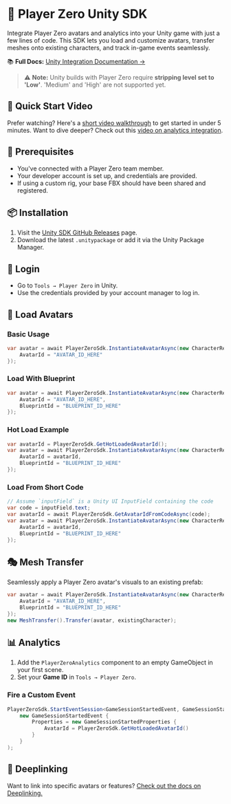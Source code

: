 # 🧩 Player Zero Unity SDK

Integrate Player Zero avatars and analytics into your Unity game with just a few lines of code. This SDK lets you load and customize avatars, transfer meshes onto existing characters, and track in-game events seamlessly.

📚 **Full Docs:** [Unity Integration Documentation →](https://app.gitbook.com/o/-MUPNxqiv9WwarP92bMF/s/gzrFZv4JI6y2EfhkJwzN/integrations/unity-integration)

> ⚠️ **Note:** Unity builds with Player Zero require **stripping level set to 'Low'**. 'Medium' and 'High' are not supported yet.

## 🎥 Quick Start Video

Prefer watching? Here's a [short video walkthrough](https://www.youtube.com/watch?v=04-SCWpN3K0&embeds_referring_euri=https%3A%2F%2Fcdn.iframe.ly%2F&source_ve_path=MjM4NTE) to get started in under 5 minutes.
Want to dive deeper? Check out this [video on analytics integration](https://www.youtube.com/watch?v=ukpULD5lWww).

## 🚀 Prerequisites

- You've connected with a Player Zero team member.
- Your developer account is set up, and credentials are provided.
- If using a custom rig, your base FBX should have been shared and registered.

## 📦 Installation

1. Visit the [Unity SDK GitHub Releases](https://github.com/readyplayerme/player-zero-unity-sdk/releases) page.
2. Download the latest `.unitypackage` or add it via the Unity Package Manager.

## 🔐 Login

- Go to `Tools → Player Zero` in Unity.
- Use the credentials provided by your account manager to log in.

## 🧬 Load Avatars

### Basic Usage

```csharp
var avatar = await PlayerZeroSdk.InstantiateAvatarAsync(new CharacterRequestConfig {
    AvatarId = "AVATAR_ID_HERE"
});
```

### Load With Blueprint

```csharp
var avatar = await PlayerZeroSdk.InstantiateAvatarAsync(new CharacterRequestConfig {
    AvatarId = "AVATAR_ID_HERE",
    BlueprintId = "BLUEPRINT_ID_HERE"
});
```

### Hot Load Example

```csharp
var avatarId = PlayerZeroSdk.GetHotLoadedAvatarId();
var avatar = await PlayerZeroSdk.InstantiateAvatarAsync(new CharacterRequestConfig {
    AvatarId = avatarId,
    BlueprintId = "BLUEPRINT_ID_HERE"
});
```

### Load From Short Code

```csharp
// Assume `inputField` is a Unity UI InputField containing the code
var code = inputField.text;
var avatarId = await PlayerZeroSdk.GetAvatarIdFromCodeAsync(code);
var avatar = await PlayerZeroSdk.InstantiateAvatarAsync(new CharacterRequestConfig {
    AvatarId = avatarId,
    BlueprintId = "BLUEPRINT_ID_HERE"
});
```

## 🎭 Mesh Transfer

Seamlessly apply a Player Zero avatar's visuals to an existing prefab:

```csharp
var avatar = await PlayerZeroSdk.InstantiateAvatarAsync(new CharacterRequestConfig {
    AvatarId = "AVATAR_ID_HERE",
    BlueprintId = "BLUEPRINT_ID_HERE"
});
new MeshTransfer().Transfer(avatar, existingCharacter);
```

## 📊 Analytics

1. Add the `PlayerZeroAnalytics` component to an empty GameObject in your first scene.
2. Set your **Game ID** in `Tools → Player Zero`.

### Fire a Custom Event

```csharp
PlayerZeroSdk.StartEventSession<GameSessionStartedEvent, GameSessionStartedProperties>(
    new GameSessionStartedEvent {
        Properties = new GameSessionStartedProperties {
            AvatarId = PlayerZeroSdk.GetHotLoadedAvatarId()
        }
    }
);
```

## 🔗 Deeplinking

Want to link into specific avatars or features? [Check out the docs on Deeplinking.](https://app.gitbook.com/o/-MUPNxqiv9WwarP92bMF/s/gzrFZv4JI6y2EfhkJwzN/integrations/unity-integration/deeplinking)
